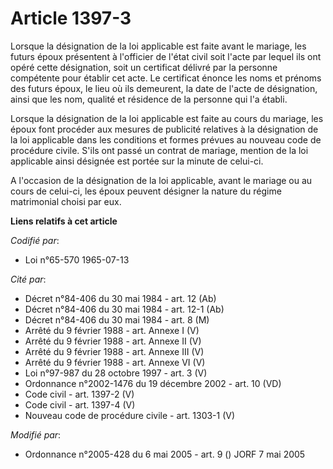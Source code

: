 # Article 1397-3

Lorsque la désignation de la loi applicable est faite avant le mariage, les futurs époux présentent à l'officier de l'état
civil soit l'acte par lequel ils ont opéré cette désignation, soit un certificat délivré par la personne compétente pour
établir cet acte. Le certificat énonce les noms et prénoms des futurs époux, le lieu où ils demeurent, la date de l'acte de
désignation, ainsi que les nom, qualité et résidence de la personne qui l'a établi.

Lorsque la désignation de la loi applicable est faite au cours du mariage, les époux font procéder aux mesures de publicité
relatives à la désignation de la loi applicable dans les conditions et formes prévues au nouveau code de procédure civile.
S'ils ont passé un contrat de mariage, mention de la loi applicable ainsi désignée est portée sur la minute de celui-ci.

A l'occasion de la désignation de la loi applicable, avant le mariage ou au cours de celui-ci, les époux peuvent désigner la
nature du régime matrimonial choisi par eux.

**Liens relatifs à cet article**

_Codifié par_:

  - Loi n°65-570 1965-07-13

_Cité par_:

  - Décret n°84-406 du 30 mai 1984 - art. 12 (Ab)
  - Décret n°84-406 du 30 mai 1984 - art. 12-1 (Ab)
  - Décret n°84-406 du 30 mai 1984 - art. 8 (M)
  - Arrêté du 9 février 1988 - art. Annexe I (V)
  - Arrêté du 9 février 1988 - art. Annexe II (V)
  - Arrêté du 9 février 1988 - art. Annexe III (V)
  - Arrêté du 9 février 1988 - art. Annexe VI (V)
  - Loi n°97-987 du 28 octobre 1997 - art. 3 (V)
  - Ordonnance n°2002-1476 du 19 décembre 2002 - art. 10 (VD)
  - Code civil - art. 1397-2 (V)
  - Code civil - art. 1397-4 (V)
  - Nouveau code de procédure civile - art. 1303-1 (V)

_Modifié par_:

  - Ordonnance n°2005-428 du 6 mai 2005 - art. 9 () JORF 7 mai 2005

